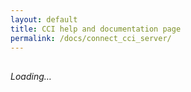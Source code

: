 ```yaml
---
layout: default
title: CCI help and documentation page
permalink: /docs/connect_cci_server/
---
```


<div style="display:flex;gap:.5rem;align-items:center;margin:.5rem 0 1rem;">
  <a id="pdf-link" class="button" href="#" style="display:none;">Download PDF</a>
  <button id="pdf-btn" style="display:none;">Generate PDF</button>
  <span id="pdf-status" style="font-size:.9rem;color:#666;"></span>
</div>

<div id="md-content"><em>Loading…</em></div>

<script>
// CONFIG  
const mdUrl = 'https://raw.githubusercontent.com/CCI-GU-Sweden/CCI_registration_documents/refs/heads/main/Connect%20to%20CCI%20server.md';
const pdfBaseName = 'Connect to CCI server';

// Prefer prebuilt PDF from CCI_registration_documents; fall back to "raw" if Pages isn't enabled
const prebuiltPdf = `https://cci-gu-sweden.github.io/CCI_registration_documents/assets/pdfs/${encodeURIComponent(pdfBaseName)}.pdf`;
const rawPdf      = `https://raw.githubusercontent.com/CCI-GU-Sweden/CCI_registration_documents/refs/heads/main/assets/pdfs/${encodeURIComponent(pdfBaseName)}.pdf`;

// Simple, robust resolvers for relative URLs in Markdown
function resolveMarkdownImages(md, base) {
  // 1) Markdown syntax: ![alt](url)
  md = md.replace(/!\[([^\]]*)\]\(([^)]+)\)/g, (m, alt, url) => {
    url = url.trim();
    if (/^(?:https?:)?\/\//i.test(url) || url.startsWith('/')) return m; // already absolute
    const abs = new URL(url, base).href;
    return `![${alt}](${abs})`;
  });
  // 2) HTML <img src="url">
  md = md.replace(/<img\s+([^>]*?)src=["']([^"']+)["']([^>]*)>/gi, (m, pre, url, post) => {
    url = url.trim();
    if (/^(?:https?:)?\/\//i.test(url) || url.startsWith('/')) return m;
    const abs = new URL(url, base).href;
    return `<img ${pre}src="${abs}"${post}>`;
  });
  return md;
}

async function renderMarkdownPage() {
  const base = mdUrl.slice(0, mdUrl.lastIndexOf('/') + 1);
  const r = await fetch(mdUrl, { cache: 'no-store' });
  let md = await r.text();
  md = resolveMarkdownImages(md, base);

  document.getElementById('md-content').innerHTML = `<md>${md}</md>`;
  if (window.renderMarkdown) renderMarkdown();

  // external links open in a new tab (optional)
  document.querySelectorAll('#md-content a[href]').forEach(a => {
    const u = new URL(a.getAttribute('href'), location.href);
    if (u.origin !== location.origin) { a.target = '_blank'; a.rel = 'noopener noreferrer'; }
  });
}

async function setupPdfButton() {
  const link = document.getElementById('pdf-link');
  const btn  = document.getElementById('pdf-btn');
  const status = document.getElementById('pdf-status');

  // Try prebuilt PDFs first
  for (const href of [prebuiltPdf, rawPdf]) {
    try {
      const head = await fetch(href, { method: 'HEAD', cache: 'no-store' });
      if (head.ok) {
        link.href = href;
        link.download = `${pdfBaseName}.pdf`;
        link.style.display = '';
        return;
      }
    } catch {}
  }

  // Fall back to client-side generation
  btn.style.display = '';
  btn.addEventListener('click', async () => {
    status.textContent = 'Preparing PDF…';
    try {
      await html2pdf().set({
        margin: 10,
        filename: `${pdfBaseName}.pdf`,
        image: { type: 'png', quality: 0.98 },
        html2canvas: { scale: 2, useCORS: true },
        jsPDF: { unit: 'mm', format: 'a4', orientation: 'portrait' }
      }).from(document.getElementById('md-content')).save();
      status.textContent = '';
    } catch (e) {
      console.warn(e);
      status.textContent = 'PDF failed — try your browser’s “Print to PDF”.';
    }
  });
}

// Boot
renderMarkdownPage().then(setupPdfButton).catch(console.error);
</script>

<!-- Markdown renderer -->
<script src="https://cdn.jsdelivr.net/gh/MarketingPipeline/Markdown-Tag/markdown-tag.js"></script>
<!-- Client-side PDF (no SRI; prevents the integrity error you saw) -->
<script src="https://cdnjs.cloudflare.com/ajax/libs/html2pdf.js/0.10.1/html2pdf.bundle.min.js"
        crossorigin="anonymous" referrerpolicy="no-referrer"></script>
